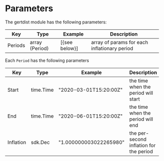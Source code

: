 <!--
order: 5
-->

# Parameters

The gertdist module has the following parameters:

| Key        | Type           | Example       | Description                                      |
|------------|----------------|---------------|--------------------------------------------------|
| Periods    | array (Period) | [{see below}] | array of params for each inflationary period     |

Each `Period` has the following parameters

| Key        | Type               | Example                  | Description                                                    |
|------------|--------------------|--------------------------|----------------------------------------------------------------|
| Start      | time.Time          | "2020-03-01T15:20:00Z"   | the time when the period will start                            |
| End        | time.Time          | "2020-06-01T15:20:00Z"   | the time when the period will end                              |
| Inflation  | sdk.Dec            | "1.000000003022265980"   | the per-second inflation for the period                        |
